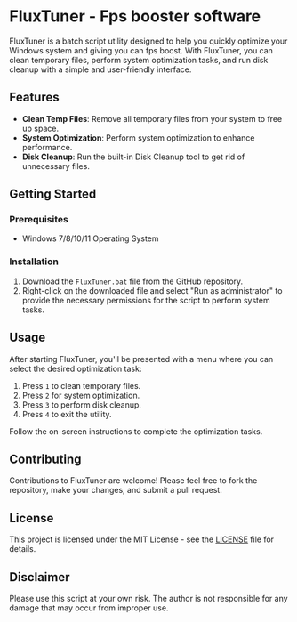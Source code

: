 # FluxTuner - Fps booster software

FluxTuner is a batch script utility designed to help you quickly optimize your Windows system and giving you can fps boost. With FluxTuner, you can clean temporary files, perform system optimization tasks, and run disk cleanup with a simple and user-friendly interface.

## Features

- **Clean Temp Files**: Remove all temporary files from your system to free up space.
- **System Optimization**: Perform system optimization to enhance performance.
- **Disk Cleanup**: Run the built-in Disk Cleanup tool to get rid of unnecessary files.

## Getting Started

### Prerequisites

- Windows 7/8/10/11 Operating System

### Installation

1. Download the `FluxTuner.bat` file from the GitHub repository.
2. Right-click on the downloaded file and select "Run as administrator" to provide the necessary permissions for the script to perform system tasks.

## Usage

After starting FluxTuner, you'll be presented with a menu where you can select the desired optimization task:

1. Press `1` to clean temporary files.
2. Press `2` for system optimization.
3. Press `3` to perform disk cleanup.
4. Press `4` to exit the utility.

Follow the on-screen instructions to complete the optimization tasks.

## Contributing

Contributions to FluxTuner are welcome! Please feel free to fork the repository, make your changes, and submit a pull request.

## License

This project is licensed under the MIT License - see the [LICENSE](LICENSE) file for details.

## Disclaimer

Please use this script at your own risk. The author is not responsible for any damage that may occur from improper use.


